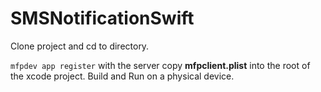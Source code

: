 # SMSNotificationSwift

Clone project and cd to directory.

`mfpdev app register` with the server
copy **mfpclient.plist** into the root of the xcode project.
Build and Run on a physical device.
